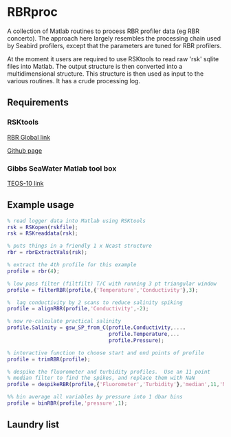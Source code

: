 # RBRproc

A collection of Matlab routines to process RBR profiler data (eg RBR
concerto).  The approach here largely resembles the processing chain
used by Seabird profilers, except that the parameters are tuned for
RBR profilers.

At the moment it users are required to use RSKtools to read raw 'rsk'
sqlite files into Matlab.  The output structure is then converted into
a multidimensional structure.  This structure is then used as input to
the various routines.  It has a crude processing log.



## Requirements

### RSKtools

[RBR Global link](http://www.rbr-global.com/support/matlab-tools)

[Github page](https://github.com/RBRglobal/RSKtools)


### Gibbs SeaWater Matlab tool box
[TEOS-10 link](http://www.teos-10.org/software.htm)

## Example usage

```matlab
% read logger data into Matlab using RSKtools
rsk = RSKopen(rskfile);
rsk = RSKreaddata(rsk);
```


```matlab
% puts things in a friendly 1 x Ncast structure
rbr = rbrExtractVals(rsk); 

% extract the 4th profile for this example
profile = rbr(4);  

% low pass filter (filtfilt) T/C with running 3 pt triangular window
profile = filterRBR(profile,{'Temperature','Conductivity'},3);

%  lag conductivity by 2 scans to reduce salinity spiking
profile = alignRBR(profile,'Conductivity',-2);

% now re-calculate practical salinity
profile.Salinity = gsw_SP_from_C(profile.Conductivity,....
                                 profile.Temperature,...
                                 profile.Pressure);

% interactive function to choose start and end points of profile
profile = trimRBR(profile);

% despike the fluorometer and turbidity profiles.  Use an 11 point
% median filter to find the spikes, and replace them with NaN
profile = despikeRBR(profile,{'Fluorometer','Turbidity'},'median',11,'NaN');

%% bin average all variables by pressure into 1 dbar bins
profile = binRBR(profile,'pressure',1);

```

## Laundry list
